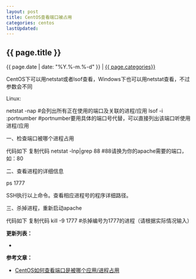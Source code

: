 ```yaml
---
layout: post
title: CentOS查看端口被占用
categories: centos
lastUpdated:
---
```


## {{ page.title }}

{{ page.date | date: "%Y.%-m.%-d" }} | <a href="/archive#{{ page.categories }}">{{ page.categories}}</a>

  
CentOS下可以用netstat或者lsof查看，Windows下也可以用netstat查看，不过参数会不同

Linux:

netstat -nap #会列出所有正在使用的端口及关联的进程/应用
lsof -i :portnumber #portnumber要用具体的端口号代替，可以直接列出该端口听使用进程/应用

一、检查端口被哪个进程占用

 代码如下	复制代码
netstat -lnp|grep 88   #88请换为你的apache需要的端口，如：80

二、查看进程的详细信息

ps 1777

 SSH执行以上命令。查看相应进程号的程序详细路径。


三、杀掉进程，重新启动apache

 代码如下	复制代码
 kill -9 1777        #杀掉编号为1777的进程（请根据实际情况输入）



**更新列表：**

*



**参考文章：**

* [CentOS如何查看端口是被哪个应用/进程占用][1]

[1]: http://www.cnblogs.com/chen110xi/p/5654991.html
